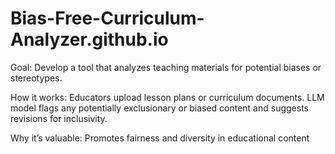 # Bias-Free-Curriculum-Analyzer.github.io
Goal: Develop a tool that analyzes teaching materials for potential biases or stereotypes. 

How it works: Educators upload lesson plans or curriculum documents. LLM model flags any potentially exclusionary or biased content and suggests revisions for inclusivity. 

Why it’s valuable: Promotes fairness and diversity in educational content
